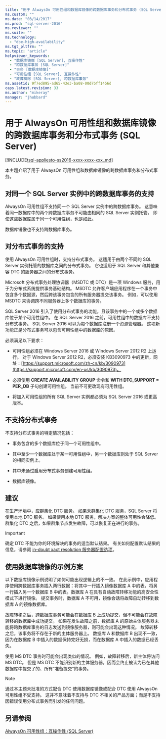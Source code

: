 ```yaml
---
title: "用于 AlwaysOn 可用性组和数据库镜像的跨数据库事务和分布式事务 (SQL Server) | Microsoft Docs"
ms.custom: ""
ms.date: "03/14/2017"
ms.prod: "sql-server-2016"
ms.reviewer: ""
ms.suite: ""
ms.technology: 
  - "dbe-high-availability"
ms.tgt_pltfrm: ""
ms.topic: "article"
helpviewer_keywords: 
  - "数据库镜像 [SQL Server], 互操作性"
  - "跨数据库事务 [SQL Server]"
  - "事务 [数据库镜像]"
  - "可用性组 [SQL Server], 互操作性"
  - "故障排除 [SQL Server], 跨数据库事务"
ms.assetid: 9f7ed895-ad65-43e3-ba08-00d7bff1456d
caps.latest.revision: 33
ms.author: "mikeray"
manager: "jhubbard"
---
```

# 用于 AlwaysOn 可用性组和数据库镜像的跨数据库事务和分布式事务 (SQL Server)
[!INCLUDE[tsql-appliesto-ss2016-xxxx-xxxx-xxx_md](../../../includes/tsql-appliesto-ss2016-xxxx-xxxx-xxx-md.md)]

本主题介绍了用于 AlwaysOn 可用性组和数据库镜像的跨数据库事务和分布式事务。  
  
## 对同一个 SQL Server 实例中的跨数据库事务的支持  
AlwaysOn 可用性组不支持同一个 SQL Server 实例中的跨数据库事务。 这意味着同一数据库中的两个跨数据库事务不可能由相同的 SQL Server 实例托管。 即使这些数据库属于同一个可用性组，也是如此。  
  
数据库镜像也不支持跨数据库事务。  
  
##  <a name="dtcsupport"></a> 对分布式事务的支持  
使用 AlwaysOn 可用性组时，支持分布式事务。 这适用于由两个不同的 SQL Server 实例托管的数据库之间的分布式事务。 它也适用于 SQL Server 和其他兼容 DTC 的服务器之间的分布式事务。  
 
Microsoft 分布式事务处理协调器（MSDTC 或 DTC）是一项 Windows 服务，用于为分布式系统提供事务基础结构。 MSDTC 允许客户端应用程序在一个事务中包含多个数据源，然后跨该事务包含的所有服务器提交该事务。 例如，可以使用 MSDTC 来协调跨不同服务器上多个数据库的事务。

SQL Server 2016 引入了使用分布式事务的功能，且该事务中的一个或多个数据库位于某个可用性组中。 在 SQL Server 2016 之前，可用性组中的数据库不支持分布式事务。 SQL Server 2016 可以为每个数据库注册一个资源管理器。 这项新功能正是分布式事务可以包含可用性组中的数据库的原因。

  
 必须满足以下要求：  
  
-   可用性组必须在 Windows Server 2016 或 Windows Server 2012 R2 上运行。 对于 Windows Server 2012 R2，必须安装 KB3090973 中的更新，网址：[https://support.microsoft.com/zh-cn/kb/3090973](https://support.microsoft.com/en-us/kb/3090973)。  
  
-   必须使用 **CREATE AVAILABILITY GROUP** 命令和 **WITH DTC_SUPPORT = PER_DB** 子句创建可用性组。 当前不可更改现有可用性组。  

- 将加入可用性组的所有 SQL Server 实例都必须为 SQL Server 2016 或更高版本。
  
 
 ## 不支持分布式事务
 不支持分布式事务的特定情况包括：
 
 -  事务包含的多个数据库位于同一个可用性组中。
 
 -  其中至少一个数据库处于某一可用性组中，另一个数据库则处于 SQL Server 的相同实例上。 
 
 -  其中未通过启用分布式事务创建可用性组。
 
 -  数据库镜像。
 
 ## 建议
 在生产环境中，应群集化 DTC 服务。 如果未群集化 DTC 服务，SQL Server 将使用本地 DTC 服务。 如果使用本地 DTC 服务，解决方案的整体可用性会降低。 群集化 DTC 之后，如果群集节点发生故障，可以恢复正在进行的事务。
 
 > [!IMPORTANT]
 > 确定 DTC 不能为你的环境解决的事务的适当默认结果。  有关如何配置默认结果的信息，请参阅 [in-doubt xact resolution 服务器配置选项](../../../database-engine/configure-windows/in-doubt-xact-resolution-server-configuration-option.md)。
  
## 使用数据库镜像的示例方案  
 以下数据库镜像示例说明了如何可能出现逻辑上的不一致。 在此示例中，应用程序使用跨数据库事务插入两行数据：将其中一行插入镜像数据库 A 中的表，将另一行插入另一个数据库 B 中的表。数据库 A 在具有自动故障转移功能的高安全性模式下进行镜像。 提交事务时，数据库 A 不可用，镜像会话将故障自动转移到数据库 A 的镜像数据库。  
  
 故障转移之后，跨数据库事务可能会在数据库 B 上成功提交，但不可能会在故障转移的数据库中成功提交。 如果在发生故障之前，数据库 A 的原始主体服务器未能将跨数据库事务的日志发送到镜像服务器，则可能会出现这种情况。 故障转移之后，该事务将不存在于新的主体服务器上。 数据库 A 和数据库 B 出现不一致，因为在数据库 B 中插入的数据保持完好无损，而在数据库 A 中插入的数据已经丢失。  
  
 使用 MS DTC 事务时可能会出现类似的情况。 例如，故障转移后，新主体将访问 MS DTC。 但是 MS DTC 不能识别新的主体服务器，因而会终止被认为已在其他数据库中提交了的、所有“准备提交”的事务。  
  
> [!NOTE]  
>  通过本主题未批准的方式配合 DTC 使用数据库镜像或配合 DTC 使用 AlwaysOn 可用性组不受支持。  这并不意味着不支持与 DTC 不相关的产品方面；而是不支持因错误使用分布式事务而引发的任何问题。  
  
## 另请参阅  
 [AlwaysOn 可用性组：互操作性 (SQL Server)](../../../database-engine/availability-groups/windows/always-on-availability-groups-interoperability-sql-server.md)  
  
  